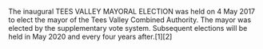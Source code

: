 The inaugural TEES VALLEY MAYORAL ELECTION was held on 4 May 2017 to elect the mayor of the Tees Valley Combined Authority. The mayor was elected by the supplementary vote system. Subsequent elections will be held in May 2020 and every four years after.[1][2]
